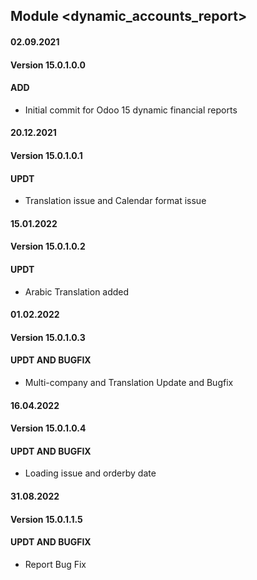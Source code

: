 ## Module <dynamic_accounts_report>

#### 02.09.2021
#### Version 15.0.1.0.0
#### ADD
- Initial commit for Odoo 15 dynamic financial reports



#### 20.12.2021
#### Version 15.0.1.0.1
#### UPDT
- Translation issue and Calendar format issue

#### 15.01.2022
#### Version 15.0.1.0.2
#### UPDT
- Arabic Translation added

#### 01.02.2022
#### Version 15.0.1.0.3
#### UPDT AND BUGFIX
- Multi-company and Translation Update and Bugfix

#### 16.04.2022
#### Version 15.0.1.0.4
#### UPDT AND BUGFIX
- Loading issue and orderby date

#### 31.08.2022
#### Version 15.0.1.1.5
#### UPDT AND BUGFIX
- Report Bug Fix
